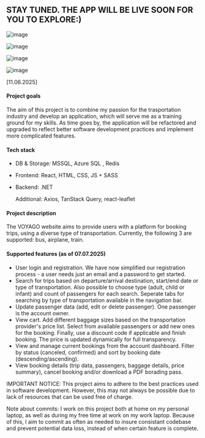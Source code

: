 STAY TUNED. THE APP WILL BE LIVE SOON FOR YOU TO EXPLORE:)
----------------------------------------------------------------------------------------------------

![image](https://github.com/user-attachments/assets/a4631c2b-47a8-455c-87b6-f4755a3bff86)

![image](https://github.com/user-attachments/assets/8c0f93e8-cdef-4a02-9cdf-8f9d22566e45)

![image](https://github.com/user-attachments/assets/7ced4b95-add4-4d33-9c27-88737fa64a5a)

![image](https://github.com/user-attachments/assets/8061bf52-04b3-41bb-b116-992c228a65c3)

[11.06.2025]


#### Project goals 
The aim of this project is to combine my passion for the trasportation industry and develop an application, which will serve me as a training ground for my skills. As time goes by, the application will be refactored and upgraded to reflect better software development practices and implement more complicated features.  
#### Tech stack
- DB & Storage: MSSQL, Azure SQL , Redis
- Frontend: React, HTML, CSS, JS + SASS
- Backend: .NET

  Additional: Axios, TanStack Query, react-leaflet

#### Project description
The VOYAGO website aims to provide users with a platform for booking trips, using a diverse type of transportation. Currently, the following 3 are supported: bus, airplane, train. 

#### Supported features (as of 07.07.2025)
- User login and registration. We have now simplified our registration process - a user needs just an email and a password to get started. 
- Search for trips based on departure/arrival destination, start/end date or type of transportation. Also possible to choose type (adult, child or infant) and count of passengers for each search. Seperate tabs for searching by type of transportation available in the navigation bar. 
- Update passenger data (add, edit or delete passenger). One passenger is the account owner. 
- View cart. Add different baggage sizes based on the transportation provider's price list. Select from available passengers or add new ones for the booking. Finally, use a discount code if applicable and finish booking. The price is updated dynamically for full transparency. 
- View and manage current bookings from the account dashboard. Filter by status (canceled, confirmed) and sort by booking date (descending/ascending). 
- View booking details (trip data, passengers, baggage details, price summary), cancel booking and/or download a PDF borading pass.

 
IMPORTANT NOTICE: This project aims to adhere to the best practices used in software development. However, this may not always be possible due to lack of resources that can be used free of charge.

Note about commits: I work on this project both at home on my personal laptop, as well as during my free time at work on my work laptop. Because of this, I aim to commit as often as needed to insure consistant codebase and prevent potential data loss, instead of when certain feature is complete. 
